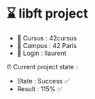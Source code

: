 # ⌛ libft project

- 🏫 Cursus : 42cursus
- 📌 Campus : 42 Paris
- 👨 Login  : llaurent

⏰ Current project state :
 - State        : Success ✅
 - Result       : 115%    ✅
